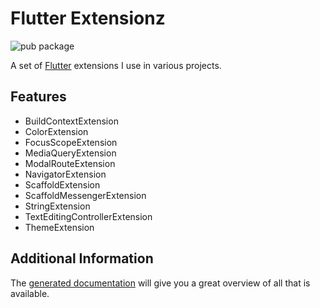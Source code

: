 # Flutter Extensionz

![pub package](https://img.shields.io/pub/v/flutter_extensionz)

A set of [Flutter](https://flutter.dev) extensions I use in various projects.

## Features

- BuildContextExtension
- ColorExtension
- FocusScopeExtension
- MediaQueryExtension
- ModalRouteExtension
- NavigatorExtension
- ScaffoldExtension
- ScaffoldMessengerExtension
- StringExtension
- TextEditingControllerExtension
- ThemeExtension

## Additional Information

The [generated documentation](https://pub.dev/documentation/flutter_extensionz/latest/flutter_extensionz/flutter_extensionz-library.html) will give you a great overview of all that is available.
